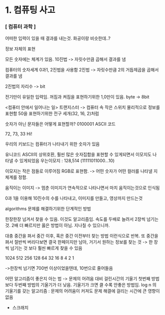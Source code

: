 # 1. 컴퓨팅 사고

### **[ 컴퓨터 과학 ]**

어떠한 입력이 있을 때 결과를 내는것.
화공이랑 비슷한데..?

정보 자체의 표현

모든 숫자에는 체계가 있음.
10진법 -> 자릿수만큼 곱해서 결과를 냄

컴퓨터의 숫자세계
0과1, 2진법을 사용함
2진법 -> 자릿수만큼 2의 거듭제곱을 곱해서 결과를 냄

2진법의 자리수 -> bit

전기만이 유일한 입력임. 꺼짐과 켜짐을 표현하기위한 1,0만이 있음.
byte -> 8bit

<컴퓨터 안에서 일어나는 일>
트랜지스터 -> 컴퓨터 속 작은 스위치
물리적으로 정보를 표현함
50을 표현하기위한 전구 세개(32, 16, 2)처럼

숫자가 아닌 문자들은 어떻게 표현할까?
0100001
ASCII 코드

72, 73, 33
Hi!

우리의 키보드는 컴퓨터가 나타내기 위한 숫자가 있음

유니코드
ASCII의 상위호환, 훨씬 많은 숫자집합을 표현할 수 있게되면서 이모지도 나타낼 수 있게되었음
우는이모지 : 128,514 (11111011000...10)

이모지는 작은 점들로 이루어짐
RGB로 표현함.
-> 어떤 숫자가 어떤 컬러를 나타낼 지 체계를 정함.

움직이는 이미지 -> 멈춘 이미지가 연속적으로 나타나면서 마치 움직이는것으로 인식됨

0과 1을 이용해 10진수의 수를 나타내고,
이미지를 만들고, 영상까지 만드는것

<OUTPUT>
algorithms
문제를 해결하기위한 단계적인 방법

한장한장 넘겨서 찾을 수 있음. 이것도 알고리즘임.
속도를 두배로 늘려서 2장씩 넘기는 것.
2배 더 빠르지만 옳은 방법이 아님. 지나칠 수 있으니까.

대충 중간을 펴서 중간 이후, 혹은 중간 이전부터 찾는 방법
이런식으로 반복.
또 중간을 펴서 절반씩 버리다보면 결국 한페이지만 남아, 거기서 원하는 정보를 찾는 것
-> 한 장씩 넘기는 것 보다 훨씬 빠르게 찾을 수 있음

1024
512
256
128
64
32
16
8
4
2
1

->한장씩 넘기면 700번 이상이었을텐데, 10번으로 줄어들음

어떤 알고리즘이 좋은지 아는 법
-> 문제의 어려움 대비 걸린시간의 기울기
첫번째 방법보다 두번째 방법의 기울기가 더 낮음.
기울기가 크면 클 수록 안좋은 방법임.
log n 의 기울기를 갖는 알고리즘 : 문제의 어려움이 커져도 문제 해결에 걸리는 시간에 큰 영향이 없음

- 스크래치
